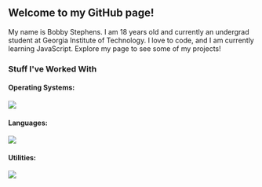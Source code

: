 ## Welcome to my GitHub page!

My name is Bobby Stephens. I am 18 years old and currently an undergrad student at Georgia Institute of Technology. I love to code, and I am currently learning JavaScript. Explore my page to see some of my projects!

### Stuff I've Worked With

#### Operating Systems:
<p align="">
  <a href="https://skillicons.dev">
    <img src="https://skillicons.dev/icons?i=debian,raspberrypi,windows,apple,kali" />
  </a>
</p>

#### Languages:
<p align="">
  <a href="https://skillicons.dev">
    <img src="https://skillicons.dev/icons?i=cpp,js,latex,python,java,md" />
  </a>
</p>

#### Utilities:
<p align="">
  <a href="https://skillicons.dev">
    <img src="https://skillicons.dev/icons?i=vscode,bash,firebase" />
  </a>
